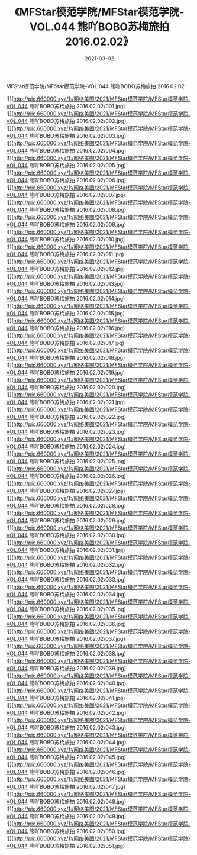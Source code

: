 ﻿---
layout: post
title:  《MFStar模范学院/MFStar模范学院-VOL.044 熊吖BOBO苏梅旅拍 2016.02.02》
date:   2021-03-02
img: http://pic.660000.xyz/1:/网络美图/2021/MFStar模范学院/MFStar模范学院-VOL.044 熊吖BOBO苏梅旅拍 2016.02.02/000.jpg
categories: [美女, 清纯, 唯美]
---

MFStar模范学院/MFStar模范学院-VOL.044 熊吖BOBO苏梅旅拍 2016.02.02

 ![](http://pic.660000.xyz/1:/网络美图/2021/MFStar模范学院/MFStar模范学院-VOL.044 熊吖BOBO苏梅旅拍 2016.02.02/001.jpg) <br>![](http://pic.660000.xyz/1:/网络美图/2021/MFStar模范学院/MFStar模范学院-VOL.044 熊吖BOBO苏梅旅拍 2016.02.02/002.jpg) <br>![](http://pic.660000.xyz/1:/网络美图/2021/MFStar模范学院/MFStar模范学院-VOL.044 熊吖BOBO苏梅旅拍 2016.02.02/003.jpg) <br>![](http://pic.660000.xyz/1:/网络美图/2021/MFStar模范学院/MFStar模范学院-VOL.044 熊吖BOBO苏梅旅拍 2016.02.02/004.jpg) <br>![](http://pic.660000.xyz/1:/网络美图/2021/MFStar模范学院/MFStar模范学院-VOL.044 熊吖BOBO苏梅旅拍 2016.02.02/005.jpg) <br>![](http://pic.660000.xyz/1:/网络美图/2021/MFStar模范学院/MFStar模范学院-VOL.044 熊吖BOBO苏梅旅拍 2016.02.02/006.jpg) <br>![](http://pic.660000.xyz/1:/网络美图/2021/MFStar模范学院/MFStar模范学院-VOL.044 熊吖BOBO苏梅旅拍 2016.02.02/007.jpg) <br>![](http://pic.660000.xyz/1:/网络美图/2021/MFStar模范学院/MFStar模范学院-VOL.044 熊吖BOBO苏梅旅拍 2016.02.02/008.jpg) <br>![](http://pic.660000.xyz/1:/网络美图/2021/MFStar模范学院/MFStar模范学院-VOL.044 熊吖BOBO苏梅旅拍 2016.02.02/009.jpg) <br>![](http://pic.660000.xyz/1:/网络美图/2021/MFStar模范学院/MFStar模范学院-VOL.044 熊吖BOBO苏梅旅拍 2016.02.02/010.jpg) <br>![](http://pic.660000.xyz/1:/网络美图/2021/MFStar模范学院/MFStar模范学院-VOL.044 熊吖BOBO苏梅旅拍 2016.02.02/011.jpg) <br>![](http://pic.660000.xyz/1:/网络美图/2021/MFStar模范学院/MFStar模范学院-VOL.044 熊吖BOBO苏梅旅拍 2016.02.02/012.jpg) <br>![](http://pic.660000.xyz/1:/网络美图/2021/MFStar模范学院/MFStar模范学院-VOL.044 熊吖BOBO苏梅旅拍 2016.02.02/013.jpg) <br>![](http://pic.660000.xyz/1:/网络美图/2021/MFStar模范学院/MFStar模范学院-VOL.044 熊吖BOBO苏梅旅拍 2016.02.02/014.jpg) <br>![](http://pic.660000.xyz/1:/网络美图/2021/MFStar模范学院/MFStar模范学院-VOL.044 熊吖BOBO苏梅旅拍 2016.02.02/015.jpg) <br>![](http://pic.660000.xyz/1:/网络美图/2021/MFStar模范学院/MFStar模范学院-VOL.044 熊吖BOBO苏梅旅拍 2016.02.02/016.jpg) <br>![](http://pic.660000.xyz/1:/网络美图/2021/MFStar模范学院/MFStar模范学院-VOL.044 熊吖BOBO苏梅旅拍 2016.02.02/017.jpg) <br>![](http://pic.660000.xyz/1:/网络美图/2021/MFStar模范学院/MFStar模范学院-VOL.044 熊吖BOBO苏梅旅拍 2016.02.02/018.jpg) <br>![](http://pic.660000.xyz/1:/网络美图/2021/MFStar模范学院/MFStar模范学院-VOL.044 熊吖BOBO苏梅旅拍 2016.02.02/019.jpg) <br>![](http://pic.660000.xyz/1:/网络美图/2021/MFStar模范学院/MFStar模范学院-VOL.044 熊吖BOBO苏梅旅拍 2016.02.02/020.jpg) <br>![](http://pic.660000.xyz/1:/网络美图/2021/MFStar模范学院/MFStar模范学院-VOL.044 熊吖BOBO苏梅旅拍 2016.02.02/021.jpg) <br>![](http://pic.660000.xyz/1:/网络美图/2021/MFStar模范学院/MFStar模范学院-VOL.044 熊吖BOBO苏梅旅拍 2016.02.02/022.jpg) <br>![](http://pic.660000.xyz/1:/网络美图/2021/MFStar模范学院/MFStar模范学院-VOL.044 熊吖BOBO苏梅旅拍 2016.02.02/023.jpg) <br>![](http://pic.660000.xyz/1:/网络美图/2021/MFStar模范学院/MFStar模范学院-VOL.044 熊吖BOBO苏梅旅拍 2016.02.02/024.jpg) <br>![](http://pic.660000.xyz/1:/网络美图/2021/MFStar模范学院/MFStar模范学院-VOL.044 熊吖BOBO苏梅旅拍 2016.02.02/025.jpg) <br>![](http://pic.660000.xyz/1:/网络美图/2021/MFStar模范学院/MFStar模范学院-VOL.044 熊吖BOBO苏梅旅拍 2016.02.02/026.jpg) <br>![](http://pic.660000.xyz/1:/网络美图/2021/MFStar模范学院/MFStar模范学院-VOL.044 熊吖BOBO苏梅旅拍 2016.02.02/027.jpg) <br>![](http://pic.660000.xyz/1:/网络美图/2021/MFStar模范学院/MFStar模范学院-VOL.044 熊吖BOBO苏梅旅拍 2016.02.02/028.jpg) <br>![](http://pic.660000.xyz/1:/网络美图/2021/MFStar模范学院/MFStar模范学院-VOL.044 熊吖BOBO苏梅旅拍 2016.02.02/029.jpg) <br>![](http://pic.660000.xyz/1:/网络美图/2021/MFStar模范学院/MFStar模范学院-VOL.044 熊吖BOBO苏梅旅拍 2016.02.02/030.jpg) <br>![](http://pic.660000.xyz/1:/网络美图/2021/MFStar模范学院/MFStar模范学院-VOL.044 熊吖BOBO苏梅旅拍 2016.02.02/031.jpg) <br>![](http://pic.660000.xyz/1:/网络美图/2021/MFStar模范学院/MFStar模范学院-VOL.044 熊吖BOBO苏梅旅拍 2016.02.02/032.jpg) <br>![](http://pic.660000.xyz/1:/网络美图/2021/MFStar模范学院/MFStar模范学院-VOL.044 熊吖BOBO苏梅旅拍 2016.02.02/033.jpg) <br>![](http://pic.660000.xyz/1:/网络美图/2021/MFStar模范学院/MFStar模范学院-VOL.044 熊吖BOBO苏梅旅拍 2016.02.02/034.jpg) <br>![](http://pic.660000.xyz/1:/网络美图/2021/MFStar模范学院/MFStar模范学院-VOL.044 熊吖BOBO苏梅旅拍 2016.02.02/035.jpg) <br>![](http://pic.660000.xyz/1:/网络美图/2021/MFStar模范学院/MFStar模范学院-VOL.044 熊吖BOBO苏梅旅拍 2016.02.02/036.jpg) <br>![](http://pic.660000.xyz/1:/网络美图/2021/MFStar模范学院/MFStar模范学院-VOL.044 熊吖BOBO苏梅旅拍 2016.02.02/037.jpg) <br>![](http://pic.660000.xyz/1:/网络美图/2021/MFStar模范学院/MFStar模范学院-VOL.044 熊吖BOBO苏梅旅拍 2016.02.02/038.jpg) <br>![](http://pic.660000.xyz/1:/网络美图/2021/MFStar模范学院/MFStar模范学院-VOL.044 熊吖BOBO苏梅旅拍 2016.02.02/039.jpg) <br>![](http://pic.660000.xyz/1:/网络美图/2021/MFStar模范学院/MFStar模范学院-VOL.044 熊吖BOBO苏梅旅拍 2016.02.02/040.jpg) <br>![](http://pic.660000.xyz/1:/网络美图/2021/MFStar模范学院/MFStar模范学院-VOL.044 熊吖BOBO苏梅旅拍 2016.02.02/041.jpg) <br>![](http://pic.660000.xyz/1:/网络美图/2021/MFStar模范学院/MFStar模范学院-VOL.044 熊吖BOBO苏梅旅拍 2016.02.02/042.jpg) <br>![](http://pic.660000.xyz/1:/网络美图/2021/MFStar模范学院/MFStar模范学院-VOL.044 熊吖BOBO苏梅旅拍 2016.02.02/043.jpg) <br>![](http://pic.660000.xyz/1:/网络美图/2021/MFStar模范学院/MFStar模范学院-VOL.044 熊吖BOBO苏梅旅拍 2016.02.02/044.jpg) <br>![](http://pic.660000.xyz/1:/网络美图/2021/MFStar模范学院/MFStar模范学院-VOL.044 熊吖BOBO苏梅旅拍 2016.02.02/045.jpg) <br>![](http://pic.660000.xyz/1:/网络美图/2021/MFStar模范学院/MFStar模范学院-VOL.044 熊吖BOBO苏梅旅拍 2016.02.02/046.jpg) <br>![](http://pic.660000.xyz/1:/网络美图/2021/MFStar模范学院/MFStar模范学院-VOL.044 熊吖BOBO苏梅旅拍 2016.02.02/047.jpg) <br>![](http://pic.660000.xyz/1:/网络美图/2021/MFStar模范学院/MFStar模范学院-VOL.044 熊吖BOBO苏梅旅拍 2016.02.02/048.jpg) <br>![](http://pic.660000.xyz/1:/网络美图/2021/MFStar模范学院/MFStar模范学院-VOL.044 熊吖BOBO苏梅旅拍 2016.02.02/049.jpg) <br>![](http://pic.660000.xyz/1:/网络美图/2021/MFStar模范学院/MFStar模范学院-VOL.044 熊吖BOBO苏梅旅拍 2016.02.02/050.jpg) <br>![](http://pic.660000.xyz/1:/网络美图/2021/MFStar模范学院/MFStar模范学院-VOL.044 熊吖BOBO苏梅旅拍 2016.02.02/051.jpg) <br>